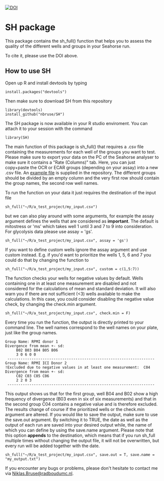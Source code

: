 [![DOI](https://zenodo.org/badge/239782432.svg)](https://zenodo.org/badge/latestdoi/239782432)

# SH package
This package contains the sh_full() function that helps you to assess the quality of the different wells and groups in your Seahorse run. 

To cite it, please use the DOI above. 

## How to use SH
Open up R and install devtools by typing
```
install.packages("devtools")
```
Then make sure to download SH from this repository
```
library(devtools)
install_github("nbruse/SH")
```
The SH package is now available in your R studio enviroment. You can attach it to your session with the command
```
library(SH)
```
The main function of this package is sh_full() that requires a .csv file containing the measurements for each well of the groups you want to test. 
Please make sure to export your data on the PC of the Seahorse analyser to make sure it contains a "Rate (Columns)" tab. Here, you can just copy+paste
the OCR or ECAR groups (depending on your assay) into a new .csv file. An [example file](https://github.com/nbruse/SH/blob/master/Example.csv) is
supplied in the repository. The different groups should be divided by an empty column and the very first row should contain the group names, the second
row well names.

To run the function on your data it just requires the destination of the input file
```
sh_full("~/R/a_test_project/my_input.csv")
```
but we can also play around with some arguments, for example the assay argument defines the wells that are considered as __important__. 
The default is mitostress or 'ms' which takes well 1 until 3 and 7 to 9 into consideration. For glycolysis data please use assay = 'gs'. 
```
sh_full("~/R/a_test_project/my_input.csv", assay = 'gs')
```
If you want to define custom wells ignore the assay argument and use custom instead. E.g. if you'd want to prioritize the wells 1, 5, 6 and 7 
you could do that by changing the function to
```
sh_full("~/R/a_test_project/my_input.csv", custom = c(1,5:7))
```
The function checks your wells for negative values by default. Wells containing one in at least one measurement are disabled and not considered for the 
calculations of mean and standard deviation. It will also warn you if there are not sufficient (<3) wells available to make the calculations.
In this case, you could consider disabling the negative value check, by changing the check.min argument.
```
sh_full("~/R/a_test_project/my_input.csv", check.min = F)
```
Every time you run the function, the output is directly printed to your command line. The well names correspond to the well names on your plate,
just like the group names. 
```
Group Name: RPMI donor 1 
Divergence from mean +- sd: 
 	 B02 B03 B04 B05 B06 
	 3 0 6 0 0
 ------------------------------------------------------------------- 
Group Name: RPMI ICI Donor 2 
!Excluded due to negative values in at least one measurement:  C04 
Divergence from mean +- sd: 
 	 C02 C03 C05 C06 
	 2 2 0 3
 ------------------------------------------------------------------- 
```
This output shows us that for the first group, well B04 and B02 show a high frequency of divergence (B03 even in six of six measurements)
and that in the second group C04 contains a negative value and is therefore excluded. The results change of course if the prioritized wells 
or the check.min argument are altered. 
If you would like to save the output, make sure to use the save.out argument. By switching it to TRUE, the date as well as the output of each run
are saved into your desired output while, the name of which you can define by using the save.name argument. Please note that this option **appends**
to the destination, which means that if you run sh_full multiple times without changing the output file, it will not be overwritten, but every run
will be added together with the date.
```
sh_full("~/R/a_test_project/my_input.csv", save.out = T, save.name = "my_output.txt")
```


If you encounter any bugs or problems, please don't hesitate to contact me via Niklas.Bruse@radboudumc.nl.
